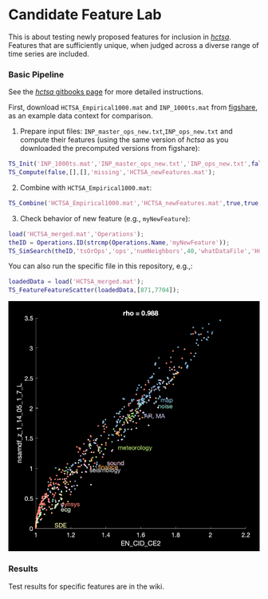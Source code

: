 # Candidate Feature Lab

This is about testing newly proposed features for inclusion in [_hctsa_](https://github.com/benfulcher/hctsa).
Features that are sufficiently unique, when judged across a diverse range of time series are included.

### Basic Pipeline

See the [_hctsa_ gitbooks page](https://hctsa-users.gitbook.io/hctsa-manual/analyzing_visualizing/feature-comparison) for more detailed instructions.

First, download `HCTSA_Empirical1000.mat` and `INP_1000ts.mat` from [figshare](https://doi.org/10.6084/m9.figshare.5436136.v9), as an example data context for comparison.

1. Prepare input files: `INP_master_ops_new.txt`,`INP_ops_new.txt` and compute their features (using the same version of _hctsa_ as you downloaded the precomputed versions from figshare):

```matlab
TS_Init('INP_1000ts.mat','INP_master_ops_new.txt','INP_ops_new.txt',false,'HCTSA_newFeatures.mat');
TS_Compute(false,[],[],'missing','HCTSA_newFeatures.mat');
```

2. Combine with `HCTSA_Empirical1000.mat`:

```matlab
TS_Combine('HCTSA_Empirical1000.mat','HCTSA_newFeatures.mat',true,true,'HCTSA_merged.mat');
```

3. Check behavior of new feature (e.g., `myNewFeature`):

```matlab
load('HCTSA_merged.mat','Operations');
theID = Operations.ID(strcmp(Operations.Name,'myNewFeature'));
TS_SimSearch(theID,'tsOrOps','ops','numNeighbors',40,'whatDataFile','HCTSA_merged.mat','whatPlots',{'scatter','matrix'})
```

You can also run the specific file in this repository, e.g.,:
```matlab
loadedData = load('HCTSA_merged.mat');
TS_FeatureFeatureScatter(loadedData,[871,7704]);
```

![](img/Example_TS_FeatureScatter.png)

### Results

Test results for specific features are in the wiki.
